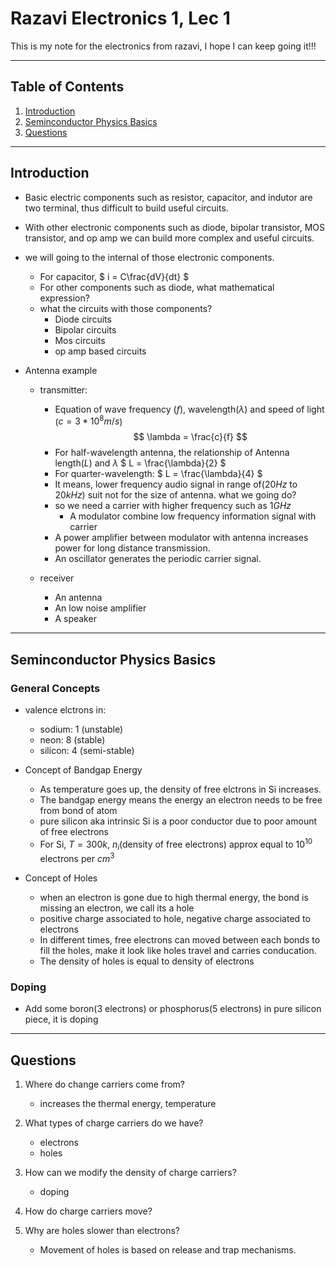 # Razavi Electronics 1, Lec 1

This is my note for the electronics from razavi, I hope I can keep going it!!!

---

## Table of Contents

1. [Introduction](#introduction)
2. [Seminconductor Physics Basics](#seminconductor-physics-basics)
3. [Questions](#questions)



---

## Introduction
+ Basic electric components such as resistor, capacitor, and indutor are two terminal, thus difficult to build useful circuits.
+ With other electronic components such as diode, bipolar transistor, MOS transistor, and op amp we can build more complex and useful circuits.

+ we will going to the internal of those electronic components.
    * For capacitor, 
    $
        i = C\frac{dV}{dt}
    $
    * For other components such as diode, what mathematical expression?
    * what the circuits with those components?
        + Diode circuits
        * Bipolar circuits
        + Mos circuits
        * op amp based circuits

+ Antenna example
    * transmitter:
        + Equation of wave frequency ($f$), wavelength($\lambda$) and speed of light ($c = 3*10^8 m/s$)
        $$
            \lambda = \frac{c}{f}
        $$
        + For half-wavelength antenna, the relationship of Antenna length($L$) and $\lambda$
        $
            L = \frac{\lambda}{2}
        $
        + For quarter-wavelength:
        $
            L = \frac{\lambda}{4}
        $
        * It means, lower frequency audio signal in range of($20 Hz$ to $20 kHz$) suit not for the size of antenna. what we going do?
        * so we need a carrier with higher frequency such as $1GHz$
            + A modulator combine low frequency information signal with carrier 
        * A power amplifier between modulator with antenna increases power for long distance transmission.
        * An oscillator generates the periodic carrier signal.
    
    * receiver
        + An antenna
        + An low noise amplifier 
        + A speaker 



---
## Seminconductor Physics Basics
### General Concepts
* valence elctrons in:   
    + sodium: 1 (unstable)
    + neon: 8 (stable)
    + silicon: 4 (semi-stable)

* Concept of Bandgap Energy
    * As temperature goes up, the density of free elctrons in Si increases.
    + The bandgap energy means the energy an electron needs to be free from bond of atom
    +  pure silicon aka intrinsic Si is a poor conductor due to poor amount of free electrons
    + For Si, $T=300k$, $n_i$(density of free electrons) approx equal to $10^{10}$ electrons per $cm^3$

* Concept of Holes
    * when an electron is gone due to high thermal energy, the bond is missing an electron, we call its a hole
    * positive charge associated to hole, negative charge associated to electrons
    * In different times, free electrons can moved between each bonds to fill the holes, make it look like holes travel and carries conducation.
    * The density of holes is equal to density of electrons 

### Doping
+ Add some boron(3 electrons) or phosphorus(5 electrons) in pure silicon piece, it is doping 

 

---

## Questions
1. Where do change carriers come from?
    + increases the thermal energy, temperature
2. What types of charge carriers do we have?
    + electrons
    + holes
3. How can we modify the density of charge carriers?
    + doping 
4. How do charge carriers move?

5. Why are holes slower than electrons?
    + Movement of holes is based on release and trap mechanisms.